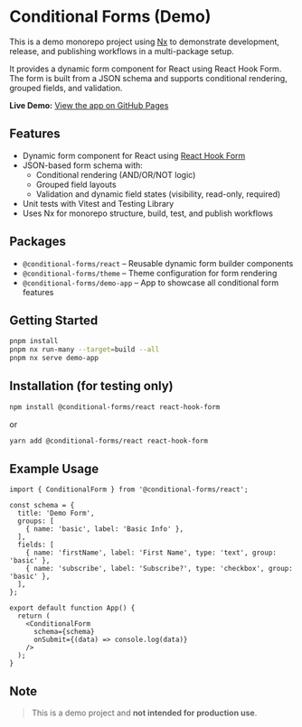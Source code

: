 # Conditional Forms (Demo)

This is a demo monorepo project using [Nx](https://nx.dev) to demonstrate development, release, and publishing workflows in a multi-package setup.

It provides a dynamic form component for React using React Hook Form. The form is built from a JSON schema and supports conditional rendering, grouped fields, and validation.

**Live Demo:** [View the app on GitHub Pages](https://tolak-dev.github.io/conditional-forms/)

## Features

- Dynamic form component for React using [React Hook Form](https://react-hook-form.com)
- JSON-based form schema with:
  - Conditional rendering (AND/OR/NOT logic)
  - Grouped field layouts
  - Validation and dynamic field states (visibility, read-only, required)
- Unit tests with Vitest and Testing Library
- Uses Nx for monorepo structure, build, test, and publish workflows

## Packages

- `@conditional-forms/react` – Reusable dynamic form builder components
- `@conditional-forms/theme` – Theme configuration for form rendering
- `@conditional-forms/demo-app` – App to showcase all conditional form features

## Getting Started

```bash
pnpm install
pnpm nx run-many --target=build --all
pnpm nx serve demo-app
```


## Installation (for testing only)

```bash
npm install @conditional-forms/react react-hook-form
```

or

```bash
yarn add @conditional-forms/react react-hook-form
```

## Example Usage

```tsx
import { ConditionalForm } from '@conditional-forms/react';

const schema = {
  title: 'Demo Form',
  groups: [
    { name: 'basic', label: 'Basic Info' },
  ],
  fields: [
    { name: 'firstName', label: 'First Name', type: 'text', group: 'basic' },
    { name: 'subscribe', label: 'Subscribe?', type: 'checkbox', group: 'basic' },
  ],
};

export default function App() {
  return (
    <ConditionalForm
      schema={schema}
      onSubmit={(data) => console.log(data)}
    />
  );
}
```

## Note

> This is a demo project and **not intended for production use**.

